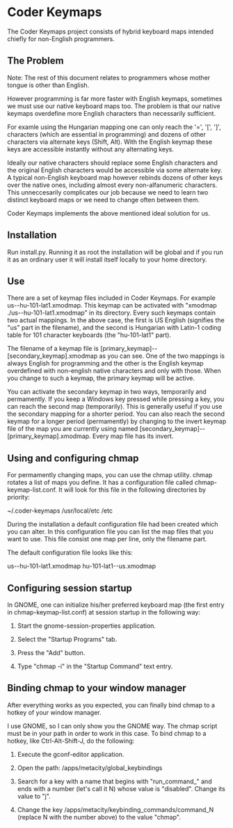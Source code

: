 Coder Keymaps
=============

The Coder Keymaps project consists of hybrid keyboard maps intended chiefly for non-English programmers.

The Problem
-----------

Note: The rest of this document relates to programmers whose mother tongue is other than English.

However programming is far more faster with English keymaps, sometimes we must use our native keyboard maps too.  The problem is that our native keymaps overdefine more English characters than necessarily sufficient.

For examle using the Hungarian mapping one can only reach the '=', '[', ']', characters (which are essential in programming) and dozens of other characters via alternate keys (Shift, Alt).  With the English keymap these keys are accessible instantly without any alternating keys.

Ideally our native characters should replace some English characters and the original English characters would be accessible via some alternate key.  A typical non-English keyboard map however rebinds dozens of other keys over the native ones, including almost every non-alfanumeric characters.  This unneccesarily complicates our job because we need to learn two distinct keyboard maps or we need to change often between them.

Coder Keymaps implements the above mentioned ideal solution for us.

Installation
------------

Run install.py.  Running it as root the installation will be global and if you run it as an ordinary user it will install itself locally to your home directory.

Use
---

There are a set of keymap files included in Coder Keymaps.  For example us--hu-101-lat1.xmodmap.  This keymap can be activated with "xmodmap ./us--hu-101-lat1.xmodmap" in its directory.  Every such keymaps contain two actual mappings.  In the above case, the first is US English (signifies the "us" part in the filename), and the second is Hungarian with Latin-1 coding table for 101 character keyboards (the "hu-101-lat1" part).

The filename of a keymap file is [primary_keymap]--[secondary_keymap].xmodmap as you can see.  One of the two mappings is always English for programming and the other is the English keymap overdefined with non-english native characters and only with those.  When you change to such a keymap, the primary keymap will be active.

You can activate the secondary keymap in two ways, temporarily and permamently.  If you keep a Windows key pressed while pressing a key, you can reach the second map (temporarily).  This is generally useful if you use the secondary mapping for a shorter period.  You can also reach the second keymap for a longer period (permamently) by changing to the invert keymap file of the map you are currently using named [secondary_keymap]--[primary_keymap].xmodmap.  Every map file has its invert.

Using and configuring chmap
---------------------------

For permamently changing maps, you can use the chmap utility.  chmap rotates a list of maps you define.  It has a configuration file called chmap-keymap-list.conf.  It will look for this file in the following directories by priority:

~/.coder-keymaps
/usr/local/etc
/etc

During the installation a default configuration file had been created which you can alter.  In this configuration file you can list the map files that you want to use.  This file consist one map per line, only the filename part.

The default configuration file looks like this:

us--hu-101-lat1.xmodmap
hu-101-lat1--us.xmodmap

Configuring session startup
---------------------------

In GNOME, one can initialize his/her preferred keyboard map (the first entry in chmap-keymap-list.conf) at session startup in the following way:

1) Start the gnome-session-properties application.

2) Select the "Startup Programs" tab.

3) Press the "Add" button.

4) Type "chmap -i" in the "Startup Command" text entry.

Binding chmap to your window manager
------------------------------------

After everything works as you expected, you can finally bind chmap to
a hotkey of your window manager.

I use GNOME, so I can only show you the GNOME way.  The chmap script
must be in your path in order to work in this case.  To bind chmap to
a hotkey, like Ctrl-Alt-Shift-J, do the following:

1) Execute the gconf-editor application.

2) Open the path: /apps/metacity/global_keybindings

3) Search for a key with a name that begins with "run_command_" and ends with a number (let's call it N) whose value is "disabled".  Change its value to "j".

4) Change the key /apps/metacity/keybinding_commands/command_N (replace N with the number above) to the value "chmap".
